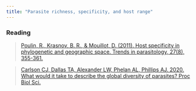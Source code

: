 ```yaml
---
title: "Parasite richness, specificity, and host range"
---
```




### Reading

> [Poulin, R., Krasnov, B. R., & Mouillot, D. (2011). Host specificity in phylogenetic and geographic space. Trends in parasitology, 27(8), 355-361.](https://www.cell.com/trends/parasitology/fulltext/S1471-4922(11)00095-X?large_figure=true)

> [Carlson CJ, Dallas TA, Alexander LW, Phelan AL, Phillips AJ. 2020. What would it take to describe the global diversity of parasites? Proc Biol Sci.](https://doi.org/10.1098/rspb.2020.1841)
